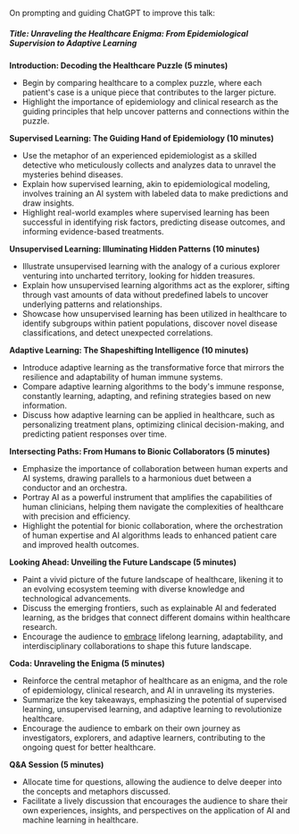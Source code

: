 On prompting and guiding ChatGPT to improve this talk:

##### Title: Unraveling the Healthcare Enigma: From Epidemiological Supervision to Adaptive Learning

**Introduction: Decoding the Healthcare Puzzle (5 minutes)**
- Begin by comparing healthcare to a complex puzzle, where each patient's case is a unique piece that contributes to the larger picture.
- Highlight the importance of epidemiology and clinical research as the guiding principles that help uncover patterns and connections within the puzzle.

**Supervised Learning: The Guiding Hand of Epidemiology (10 minutes)**
- Use the metaphor of an experienced epidemiologist as a skilled detective who meticulously collects and analyzes data to unravel the mysteries behind diseases.
- Explain how supervised learning, akin to epidemiological modeling, involves training an AI system with labeled data to make predictions and draw insights.
- Highlight real-world examples where supervised learning has been successful in identifying risk factors, predicting disease outcomes, and informing evidence-based treatments.

**Unsupervised Learning: Illuminating Hidden Patterns (10 minutes)**
- Illustrate unsupervised learning with the analogy of a curious explorer venturing into uncharted territory, looking for hidden treasures.
- Explain how unsupervised learning algorithms act as the explorer, sifting through vast amounts of data without predefined labels to uncover underlying patterns and relationships.
- Showcase how unsupervised learning has been utilized in healthcare to identify subgroups within patient populations, discover novel disease classifications, and detect unexpected correlations.

**Adaptive Learning: The Shapeshifting Intelligence (10 minutes)**
- Introduce adaptive learning as the transformative force that mirrors the resilience and adaptability of human immune systems.
- Compare adaptive learning algorithms to the body's immune response, constantly learning, adapting, and refining strategies based on new information.
- Discuss how adaptive learning can be applied in healthcare, such as personalizing treatment plans, optimizing clinical decision-making, and predicting patient responses over time.

**Intersecting Paths: From Humans to Bionic Collaborators (5 minutes)**
- Emphasize the importance of collaboration between human experts and AI systems, drawing parallels to a harmonious duet between a conductor and an orchestra.
- Portray AI as a powerful instrument that amplifies the capabilities of human clinicians, helping them navigate the complexities of healthcare with precision and efficiency.
- Highlight the potential for bionic collaboration, where the orchestration of human expertise and AI algorithms leads to enhanced patient care and improved health outcomes.

**Looking Ahead: Unveiling the Future Landscape (5 minutes)**
- Paint a vivid picture of the future landscape of healthcare, likening it to an evolving ecosystem teeming with diverse knowledge and technological advancements.
- Discuss the emerging frontiers, such as explainable AI and federated learning, as the bridges that connect different domains within healthcare research.
- Encourage the audience to <u>embrace</u> lifelong learning, adaptability, and interdisciplinary collaborations to shape this future landscape.

**Coda: Unraveling the Enigma (5 minutes)**
- Reinforce the central metaphor of healthcare as an enigma, and the role of epidemiology, clinical research, and AI in unraveling its mysteries.
- Summarize the key takeaways, emphasizing the potential of supervised learning, unsupervised learning, and adaptive learning to revolutionize healthcare.
- Encourage the audience to embark on their own journey as investigators, explorers, and adaptive learners, contributing to the ongoing quest for better healthcare.

**Q&A Session (5 minutes)**
- Allocate time for questions, allowing the audience to delve deeper into the concepts and metaphors discussed.
- Facilitate a lively discussion that encourages the audience to share their own experiences, insights, and perspectives on the application of AI and machine learning in healthcare.
